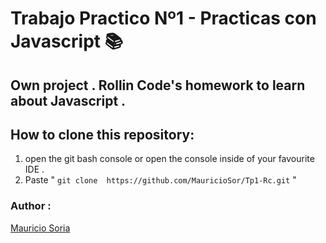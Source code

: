 # Trabajo Practico Nº1 - Practicas con Javascript 📚 

## Own project . Rollin Code's homework to learn about Javascript .

## How to clone this repository:
1. open the git bash console or open the console inside of your favourite IDE .
2. Paste " ``` git clone  https://github.com/MauricioSor/Tp1-Rc.git ``` "

### Author :
[Mauricio Soria](https://github.com/MauricioSor)
